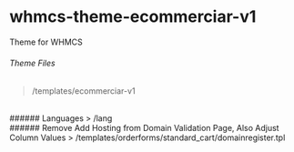 # whmcs-theme-ecommerciar-v1
Theme for WHMCS
<br>
###### Theme Files
> /templates/ecommerciar-v1
<br>
###### Languages
> /lang
<br>
###### Remove Add Hosting from Domain Validation Page, Also Adjust Column Values
> /templates/orderforms/standard_cart/domainregister.tpl
